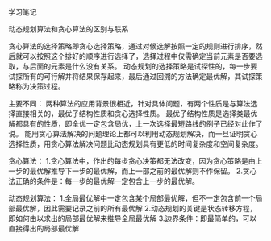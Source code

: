 学习笔记

动态规划算法和贪心算法的区别与联系

贪心算法的选择策略即贪心选择策略，通过对候选解按照一定的规则进行排序，然后就可以按照这个排好的顺序进行选择了，选择过程中仅需确定当前元素是否要选取，与后面的元素是什么没有关系。
动态规划的选择策略是试探性的，每一步要试探所有的可行解并将结果保存起来，最后通过回溯的方法确定最优解，其试探策略称为决策过程。

主要不同：
两种算法的应用背景很相近，针对具体问题，有两个性质是与算法选择直接相关的，最优子结构性质和贪心选择性质。
最优子结构性质是选择类最优解都具有的性质，即全优一定包含局优，上一次选择最短路线的例子已经对此作了说。
能用贪心算法解决的问题理论上都可以利用动态规划解决，而一旦证明贪心选择性质，用贪心算法解决问题比动态规划具有更低的时间复杂度和空间复杂度。

贪心算法：
1.贪心算法中，作出的每步贪心决策都无法改变，因为贪心策略是由上一步的最优解推导下一步的最优解，而上一部之前的最优解则不作保留。
2.贪心法正确的条件是：每一步的最优解一定包含上一步的最优解。

动态规划算法：
1.全局最优解中一定包含某个局部最优解，但不一定包含前一个局部最优解，因此需要记录之前的所有最优解
2.动态规划的关键是状态转移方程，即如何由以求出的局部最优解来推导全局最优解
3.边界条件：即最简单的，可以直接得出的局部最优解

　　